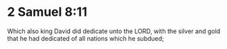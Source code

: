 # 2 Samuel 8:11

Which also king David did dedicate unto the LORD, with the silver and gold that he had dedicated of all nations which he subdued;